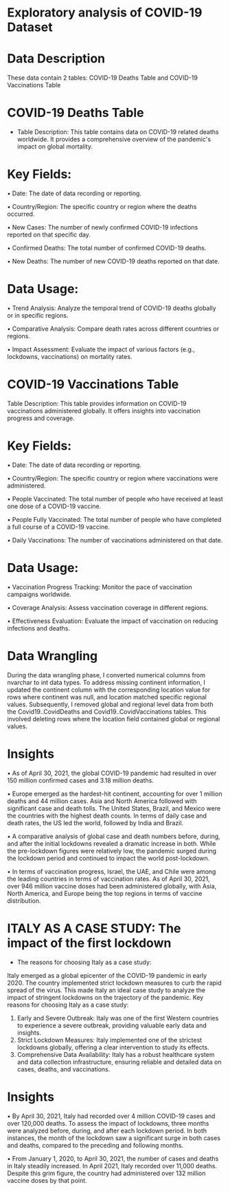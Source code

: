 # Exploratory analysis of COVID-19 Dataset

# Data Description

These data contain 2 tables: COVID-19 Deaths Table and COVID-19 Vaccinations Table

# COVID-19 Deaths Table
- Table Description: This table contains data on COVID-19 related deaths worldwide. It provides a comprehensive overview of the pandemic's impact on global mortality.
  
# Key Fields:

•	Date: The date of data recording or reporting.

•	Country/Region: The specific country or region where the deaths occurred.

•	New Cases: The number of newly confirmed COVID-19 infections reported on that specific day.

•	Confirmed Deaths: The total number of confirmed COVID-19 deaths.

•	New Deaths: The number of new COVID-19 deaths reported on that date.


# Data Usage:

•	Trend Analysis: Analyze the temporal trend of COVID-19 deaths globally or in specific regions.

•	Comparative Analysis: Compare death rates across different countries or regions.

•	Impact Assessment: Evaluate the impact of various factors (e.g., lockdowns, vaccinations) on mortality rates.

# COVID-19 Vaccinations Table
Table Description: This table provides information on COVID-19 vaccinations administered globally. It offers insights into vaccination progress and coverage.

# Key Fields:
•	Date: The date of data recording or reporting.

•	Country/Region: The specific country or region where vaccinations were administered.

•	People Vaccinated: The total number of people who have received at least one dose of a COVID-19 vaccine.

•	People Fully Vaccinated: The total number of people who have completed a full course of a COVID-19 vaccine.

•	Daily Vaccinations: The number of vaccinations administered on that date.

# Data Usage:

•	Vaccination Progress Tracking: Monitor the pace of vaccination campaigns worldwide.

•	Coverage Analysis: Assess vaccination coverage in different regions.

•	Effectiveness Evaluation: Evaluate the impact of vaccination on reducing infections and deaths.

# Data Wrangling

During the data wrangling phase, I converted numerical columns from nvarchar to int data types. To address missing continent information, I updated the continent column with the corresponding location value for rows where continent was null, and location matched specific regional values. Subsequently, I removed global and regional level data from both the Covid19..CovidDeaths and Covid19..CovidVaccinations tables. This involved deleting rows where the location field contained global or regional values.

# Insights

•	As of April 30, 2021, the global COVID-19 pandemic had resulted in over 150 million confirmed cases and 3.18 million deaths.

•	Europe emerged as the hardest-hit continent, accounting for over 1 million deaths and 44 million cases. Asia and North America followed with significant case and death tolls. The United States, Brazil, and Mexico were the countries with the highest death counts. In terms of daily case and death rates, the US led the world, followed by India and Brazil.

•	A comparative analysis of global case and death numbers before, during, and after the initial lockdowns revealed a dramatic increase in both. While the pre-lockdown figures were relatively low, the pandemic surged during the lockdown period and continued to impact the world post-lockdown.

•	In terms of vaccination progress, Israel, the UAE, and Chile were among the leading countries in terms of vaccination rates. As of April 30, 2021, over 946 million vaccine doses had been administered globally, with Asia, North America, and Europe being the top regions in terms of vaccine distribution.

# ITALY AS A CASE STUDY: The impact of the first lockdown

- The reasons for choosing Italy as a case study:

Italy emerged as a global epicenter of the COVID-19 pandemic in early 2020. The country implemented strict lockdown measures to curb the rapid spread of the virus. This made Italy an ideal case study to analyze the impact of stringent lockdowns on the trajectory of the pandemic.
Key reasons for choosing Italy as a case study:
1.	Early and Severe Outbreak: Italy was one of the first Western countries to experience a severe outbreak, providing valuable early data and insights.
2.	Strict Lockdown Measures: Italy implemented one of the strictest lockdowns globally, offering a clear intervention to study its effects.
3.	Comprehensive Data Availability: Italy has a robust healthcare system and data collection infrastructure, ensuring reliable and detailed data on cases, deaths, and vaccinations.

# Insights

•	By April 30, 2021, Italy had recorded over 4 million COVID-19 cases and over 120,000 deaths. To assess the impact of lockdowns, three months were analyzed before, during, and after each lockdown period. In both instances, the month of the lockdown saw a significant surge in both cases and deaths, compared to the preceding and following months.

•	From January 1, 2020, to April 30, 2021, the number of cases and deaths in Italy steadily increased. In April 2021, Italy recorded over 11,000 deaths. Despite this grim figure, the country had administered over 132 million vaccine doses by that point.

